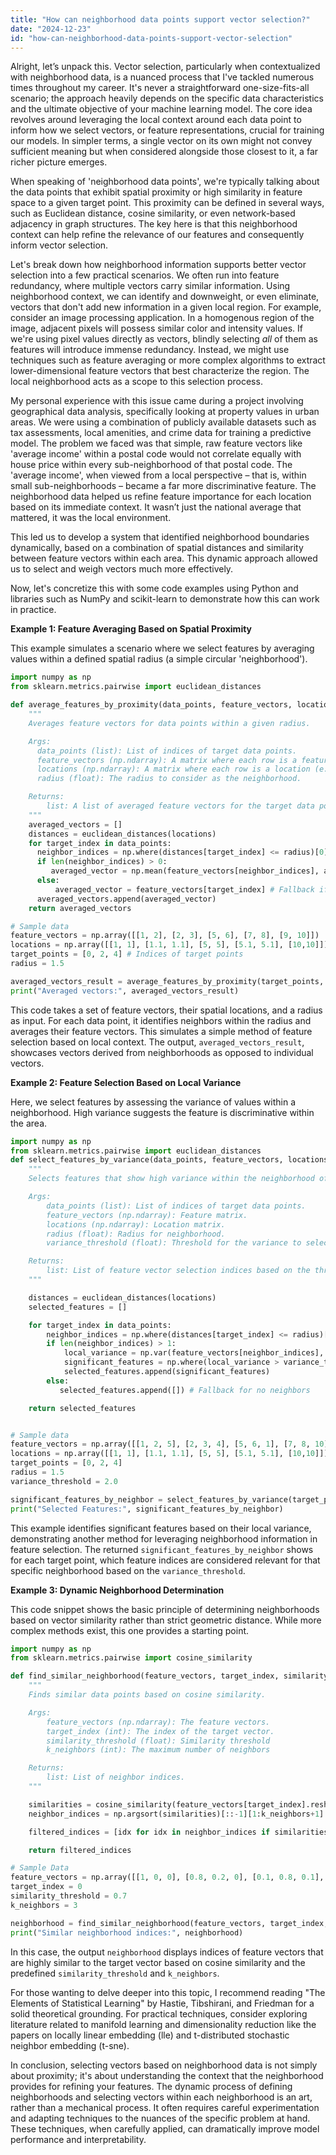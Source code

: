 ```yaml
---
title: "How can neighborhood data points support vector selection?"
date: "2024-12-23"
id: "how-can-neighborhood-data-points-support-vector-selection"
---
```


Alright, let’s unpack this. Vector selection, particularly when contextualized with neighborhood data, is a nuanced process that I've tackled numerous times throughout my career. It's never a straightforward one-size-fits-all scenario; the approach heavily depends on the specific data characteristics and the ultimate objective of your machine learning model. The core idea revolves around leveraging the local context around each data point to inform how we select vectors, or feature representations, crucial for training our models. In simpler terms, a single vector on its own might not convey sufficient meaning but when considered alongside those closest to it, a far richer picture emerges.

When speaking of 'neighborhood data points', we're typically talking about the data points that exhibit spatial proximity or high similarity in feature space to a given target point. This proximity can be defined in several ways, such as Euclidean distance, cosine similarity, or even network-based adjacency in graph structures. The key here is that this neighborhood context can help refine the relevance of our features and consequently inform vector selection.

Let's break down how neighborhood information supports better vector selection into a few practical scenarios. We often run into feature redundancy, where multiple vectors carry similar information. Using neighborhood context, we can identify and downweight, or even eliminate, vectors that don't add new information in a given local region. For example, consider an image processing application. In a homogenous region of the image, adjacent pixels will possess similar color and intensity values. If we're using pixel values directly as vectors, blindly selecting *all* of them as features will introduce immense redundancy. Instead, we might use techniques such as feature averaging or more complex algorithms to extract lower-dimensional feature vectors that best characterize the region. The local neighborhood acts as a scope to this selection process.

My personal experience with this issue came during a project involving geographical data analysis, specifically looking at property values in urban areas. We were using a combination of publicly available datasets such as tax assessments, local amenities, and crime data for training a predictive model. The problem we faced was that simple, raw feature vectors like 'average income' within a postal code would not correlate equally with house price within every sub-neighborhood of that postal code. The 'average income', when viewed from a local perspective – that is, within small sub-neighborhoods – became a far more discriminative feature. The neighborhood data helped us refine feature importance for each location based on its immediate context. It wasn’t just the national average that mattered, it was the local environment.

This led us to develop a system that identified neighborhood boundaries dynamically, based on a combination of spatial distances and similarity between feature vectors within each area. This dynamic approach allowed us to select and weigh vectors much more effectively.

Now, let's concretize this with some code examples using Python and libraries such as NumPy and scikit-learn to demonstrate how this can work in practice.

**Example 1: Feature Averaging Based on Spatial Proximity**

This example simulates a scenario where we select features by averaging values within a defined spatial radius (a simple circular 'neighborhood').

```python
import numpy as np
from sklearn.metrics.pairwise import euclidean_distances

def average_features_by_proximity(data_points, feature_vectors, locations, radius):
    """
    Averages feature vectors for data points within a given radius.

    Args:
      data_points (list): List of indices of target data points.
      feature_vectors (np.ndarray): A matrix where each row is a feature vector.
      locations (np.ndarray): A matrix where each row is a location (e.g., coordinates).
      radius (float): The radius to consider as the neighborhood.

    Returns:
        list: A list of averaged feature vectors for the target data points.
    """
    averaged_vectors = []
    distances = euclidean_distances(locations)
    for target_index in data_points:
      neighbor_indices = np.where(distances[target_index] <= radius)[0]
      if len(neighbor_indices) > 0:
         averaged_vector = np.mean(feature_vectors[neighbor_indices], axis=0)
      else:
          averaged_vector = feature_vectors[target_index] # Fallback if no neighbors
      averaged_vectors.append(averaged_vector)
    return averaged_vectors

# Sample data
feature_vectors = np.array([[1, 2], [2, 3], [5, 6], [7, 8], [9, 10]])
locations = np.array([[1, 1], [1.1, 1.1], [5, 5], [5.1, 5.1], [10,10]])
target_points = [0, 2, 4] # Indices of target points
radius = 1.5

averaged_vectors_result = average_features_by_proximity(target_points, feature_vectors, locations, radius)
print("Averaged vectors:", averaged_vectors_result)
```

This code takes a set of feature vectors, their spatial locations, and a radius as input. For each data point, it identifies neighbors within the radius and averages their feature vectors. This simulates a simple method of feature selection based on local context. The output, `averaged_vectors_result`, showcases vectors derived from neighborhoods as opposed to individual vectors.

**Example 2: Feature Selection Based on Local Variance**

Here, we select features by assessing the variance of values within a neighborhood. High variance suggests the feature is discriminative within the area.

```python
import numpy as np
from sklearn.metrics.pairwise import euclidean_distances
def select_features_by_variance(data_points, feature_vectors, locations, radius, variance_threshold):
    """
    Selects features that show high variance within the neighborhood of target points.

    Args:
        data_points (list): List of indices of target data points.
        feature_vectors (np.ndarray): Feature matrix.
        locations (np.ndarray): Location matrix.
        radius (float): Radius for neighborhood.
        variance_threshold (float): Threshold for the variance to select feature.

    Returns:
        list: List of feature vector selection indices based on the threshold.
    """

    distances = euclidean_distances(locations)
    selected_features = []

    for target_index in data_points:
        neighbor_indices = np.where(distances[target_index] <= radius)[0]
        if len(neighbor_indices) > 1:
            local_variance = np.var(feature_vectors[neighbor_indices], axis=0)
            significant_features = np.where(local_variance > variance_threshold)[0]
            selected_features.append(significant_features)
        else:
           selected_features.append([]) # Fallback for no neighbors

    return selected_features


# Sample data
feature_vectors = np.array([[1, 2, 5], [2, 3, 4], [5, 6, 1], [7, 8, 10], [9, 10, 2]])
locations = np.array([[1, 1], [1.1, 1.1], [5, 5], [5.1, 5.1], [10,10]])
target_points = [0, 2, 4]
radius = 1.5
variance_threshold = 2.0

significant_features_by_neighbor = select_features_by_variance(target_points, feature_vectors, locations, radius, variance_threshold)
print("Selected Features:", significant_features_by_neighbor)
```

This example identifies significant features based on their local variance, demonstrating another method for leveraging neighborhood information in feature selection. The returned `significant_features_by_neighbor` shows for each target point, which feature indices are considered relevant for that specific neighborhood based on the `variance_threshold`.

**Example 3: Dynamic Neighborhood Determination**

This code snippet shows the basic principle of determining neighborhoods based on vector similarity rather than strict geometric distance. While more complex methods exist, this one provides a starting point.

```python
import numpy as np
from sklearn.metrics.pairwise import cosine_similarity

def find_similar_neighborhood(feature_vectors, target_index, similarity_threshold, k_neighbors):
    """
    Finds similar data points based on cosine similarity.

    Args:
        feature_vectors (np.ndarray): The feature vectors.
        target_index (int): The index of the target vector.
        similarity_threshold (float): Similarity threshold
        k_neighbors (int): The maximum number of neighbors

    Returns:
        list: List of neighbor indices.
    """

    similarities = cosine_similarity(feature_vectors[target_index].reshape(1, -1), feature_vectors)[0]
    neighbor_indices = np.argsort(similarities)[::-1][1:k_neighbors+1] #Exclude self, take top K

    filtered_indices = [idx for idx in neighbor_indices if similarities[idx] >= similarity_threshold]

    return filtered_indices

# Sample Data
feature_vectors = np.array([[1, 0, 0], [0.8, 0.2, 0], [0.1, 0.8, 0.1], [0, 0.2, 0.8], [0, 0, 1]])
target_index = 0
similarity_threshold = 0.7
k_neighbors = 3

neighborhood = find_similar_neighborhood(feature_vectors, target_index, similarity_threshold, k_neighbors)
print("Similar neighborhood indices:", neighborhood)

```

In this case, the output `neighborhood` displays indices of feature vectors that are highly similar to the target vector based on cosine similarity and the predefined `similarity_threshold` and `k_neighbors`.

For those wanting to delve deeper into this topic, I recommend reading "The Elements of Statistical Learning" by Hastie, Tibshirani, and Friedman for a solid theoretical grounding. For practical techniques, consider exploring literature related to manifold learning and dimensionality reduction like the papers on locally linear embedding (lle) and t-distributed stochastic neighbor embedding (t-sne).

In conclusion, selecting vectors based on neighborhood data is not simply about proximity; it's about understanding the context that the neighborhood provides for refining your features. The dynamic process of defining neighborhoods and selecting vectors within each neighborhood is an art, rather than a mechanical process. It often requires careful experimentation and adapting techniques to the nuances of the specific problem at hand. These techniques, when carefully applied, can dramatically improve model performance and interpretability.
